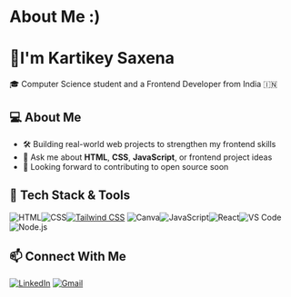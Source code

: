 # About Me :)
# 👋I'm Kartikey Saxena

🎓 Computer Science student and a Frontend Developer from India 🇮🇳

## 💻 About Me

- 🛠️ Building real-world web projects to strengthen my frontend skills
- 💬 Ask me about **HTML**, **CSS**, **JavaScript**, or frontend project ideas
- 📌 Looking forward to contributing to open source soon

## 🧰 Tech Stack & Tools

![HTML](https://img.shields.io/badge/HTML5-E34F26?style=for-the-badge&logo=html5&logoColor=white)![CSS](https://img.shields.io/badge/CSS3-1572B6?style=for-the-badge&logo=css3)[![Tailwind CSS](https://img.shields.io/badge/Tailwind_CSS-38B2AC?style=for-the-badge&logo=tailwind-css&logoColor=white)](https://tailwindcss.com/)
![Canva](https://img.shields.io/badge/Canva-00C4CC?style=for-the-badge&logo=canva&logoColor=white)![JavaScript](https://img.shields.io/badge/JavaScript-F7DF1E?style=for-the-badge&logo=javascript&logoColor=black)![React](https://img.shields.io/badge/React-20232A?style=for-the-badge&logo=react&logoColor=white)![VS Code](https://img.shields.io/badge/VS%20Code-007ACC?style=for-the-badge&logo=visual-studio-code&logoColor=white)![Node.js](https://img.shields.io/badge/Node.js-339933?style=for-the-badge&logo=nodedotjs&logoColor=white)

## 📫 Connect With Me

[![LinkedIn](https://img.shields.io/badge/LinkedIn-0A66C2?style=for-the-badge&logo=linkedin&logoColor=white)](https://www.linkedin.com/in/kartikey-saxena-002162292/)
[![Gmail](https://img.shields.io/badge/Gmail-D14836?style=for-the-badge&logo=gmail&logoColor=white)](mailto:kartikeysaxena107@gmail.com)

